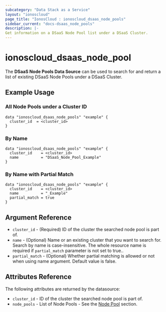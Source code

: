 ```yaml
---
subcategory: "Data Stack as a Service"
layout: "ionoscloud"
page_title: "IonosCloud : ionoscloud_dsaas_node_pools"
sidebar_current: "docs-dsaas_node_pools"
description: |-
Get information on a DSaaS Node Pool list under a DSaaS Cluster.
---
```


# ionoscloud\_dsaas_node_pool

The **DSaaS Node Pools Data Source** can be used to search for and return a list of existing DSaaS Node Pools under a DSaaS Cluster.

## Example Usage

### All Node Pools under a Cluster ID
```hcl
data "ionoscloud_dsaas_node_pools" "example" {
  cluster_id  = <cluster_id>
}
```

### By Name

```hcl
data "ionoscloud_dsaas_node_pools" "example" {
  cluster_id    = <cluster_id>
  name      	= "DSaaS_Node_Pool_Example"
}
```

### By Name with Partial Match

```hcl
data "ionoscloud_dsaas_node_pools" "example" {
  cluster_id    = <cluster_id>
  name    	    = "_Example"
  partial_match = true
}
```

## Argument Reference

* `cluster_id` - (Required) ID of the cluster the searched node pool is part of.
* `name` - (Optional) Name or an existing cluster that you want to search for. Search by name is case-insensitive. The whole resource name is required if `partial_match` parameter is not set to true..
* `partial_match` - (Optional) Whether partial matching is allowed or not when using name argument. Default value is false.

## Attributes Reference

The following attributes are returned by the datasource:

* `cluster_id` - ID of the cluster the searched node pool is part of.
* `node_pools` - List of Node Pools - See the [Node Pool](dsaas_node_pool.md) section.